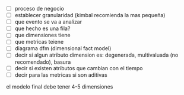 - [ ] proceso de negocio
- [ ] establecer granularidad (kimbal recomienda la mas pequeña)
- [ ] que evento se va a analizar
- [ ] que hecho es una fila?
- [ ] que dimensiones tiene
- [ ] que metricas teiene
- [ ] diagrama dfm (dimensional fact model)
- [ ] decir si algun atributo dimension es: degenerada, multivaluada (no recomendado), basura 
- [ ] decir si existen atributos que cambian con el tiempo
- [ ] decir para las metricas si son aditivas

el modelo final debe tener 4-5 dimensiones
